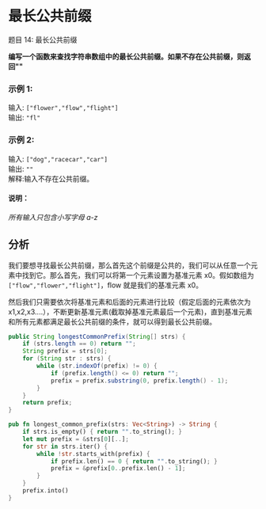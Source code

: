 # 最长公共前缀


题目 14: 最长公共前缀

**编写一个函数来查找字符串数组中的最长公共前缀。如果不存在公共前缀，则返回""**

### 示例 1:

输入: `["flower","flow","flight"]`  
输出: `"fl"`

### 示例 2:

输入: `["dog","racecar","car"]`  
输出: `""`  
解释:输入不存在公共前缀。

#### 说明：

_所有输入只包含小写字母 a-z_

## 分析

我们要想寻找最长公共前缀，那么首先这个前缀是公共的，我们可以从任意一个元素中找到它。那么首先，我们可以将第一个元素设置为基准元素 x0。假如数组为`["flow","flower","flight"]`，flow 就是我们的基准元素 x0。

然后我们只需要依次将基准元素和后面的元素进行比较（假定后面的元素依次为 x1,x2,x3....），不断更新基准元素(截取掉基准元素最后一个元素)，直到基准元素和所有元素都满足最长公共前缀的条件，就可以得到最长公共前缀。

```java
public String longestCommonPrefix(String[] strs) {
    if (strs.length == 0) return "";
    String prefix = strs[0];
    for (String str : strs) {
        while (str.indexOf(prefix) != 0) {
            if (prefix.length() <= 0) return "";
            prefix = prefix.substring(0, prefix.length() - 1);
        }
    }
    return prefix;
}
```

```rust
pub fn longest_common_prefix(strs: Vec<String>) -> String {
    if strs.is_empty() { return "".to_string(); }
    let mut prefix = &strs[0][..];
    for str in strs.iter() {
        while !str.starts_with(prefix) {
            if prefix.len() == 0 { return "".to_string(); }
            prefix = &prefix[0..prefix.len() - 1];
        }
    }
    prefix.into()
}
```

